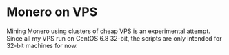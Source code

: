 # Monero on VPS
Mining Monero using clusters of cheap VPS is an experimental attempt. <br>
Since all my VPS run on CentOS 6.8 32-bit, the scripts are only intended for 32-bit machines for now.
